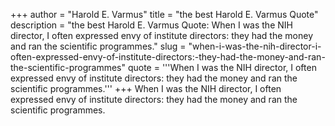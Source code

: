 +++
author = "Harold E. Varmus"
title = "the best Harold E. Varmus Quote"
description = "the best Harold E. Varmus Quote: When I was the NIH director, I often expressed envy of institute directors: they had the money and ran the scientific programmes."
slug = "when-i-was-the-nih-director-i-often-expressed-envy-of-institute-directors:-they-had-the-money-and-ran-the-scientific-programmes"
quote = '''When I was the NIH director, I often expressed envy of institute directors: they had the money and ran the scientific programmes.'''
+++
When I was the NIH director, I often expressed envy of institute directors: they had the money and ran the scientific programmes.
